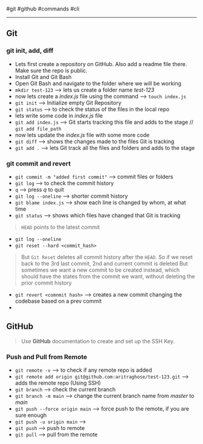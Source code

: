#git #github #commands #cli 

---

## Git

### git init, add, diff

- Lets first create a repository on GitHub. Also add a readme file there. Make sure the repo is public.
- Install Git and Git Bash
- Open Git Bash and navigate to the folder where we will be working
- `mkdir test-123`  --> lets us create a folder name *test-123*
- now lets create a *index.js* file using the command  --> `touch index.js`
- `git init`  --> Initialize empty Git Repository
- `git status`  --> to check the status of the files in the local repo
- lets write some code in *index.js* file
- `git add index.js`  --> Git starts tracking this file and adds to the stage // `git add file_path`
- now lets update the *index.js* file with some more code
- `git diff`   --> shows the changes made to the files Git is tracking
- `git add .`  --> lets Git track all the files and folders and adds to the stage

### git commit and revert

- `git commit -m "added first commit"`  --> commit files or folders
- `git log`  --> to check the commit history
- `q`   --> press *q* to quit 
- `git log --oneline`  --> shorter commit history
- `git blame index.js`  --> show each line is changed by whom, at what time
- `git status` --> shows which files have changed that Git is tracking
> `HEAD` points to the latest commit
- `git log --oneline`
- `git reset --hard <commit_hash>`
> But `Git Reset` deletes all commit history after the `HEAD`. So if we reset back to the 3rd last commit, 2nd and current commit is deleted
> But sometimes we want a new commit to be created instead, which should have the states from the commit we want, without deleting the prior commit history
- `git revert <comnmit hash>`  --> creates a new commit changing the codebase based on a prev commit
- 



## GitHub

> Use **GitHub** documentation to create and set up the SSH Key. 

### Push and Pull from Remote

- `git remote -v`  --> to check if any remote repo is added
- `git remote add origin git@github.com:aritraghose/test-123.git`   --> adds the remote repo (Using SSH)
- `git branch`  --> check the current branch
- `git branch -m main`  --> change the current branch name from *master* to *main*
- `git push --force origin main`  --> force push to the remote, if you are sure enough
- `git push -u origin main`  --> 
- `git push`  --> push to remote
- `git pull`  --> pull from the remote